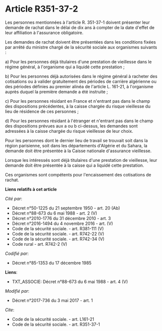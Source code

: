 # Article R351-37-2

Les personnes mentionnées à l'article R. 351-37-1 doivent présenter leur demande de rachat dans le délai de dix ans à compter
de la date d'effet de leur affiliation à l'assurance obligatoire.

Les demandes de rachat doivent être présentées dans les conditions fixées par arrêté du ministre chargé de la sécurité
sociale aux organismes suivants :

a) Pour les personnes déjà titulaires d'une prestation de vieillesse dans le régime général, à l'organisme qui a liquidé
cette prestation ;

b) Pour les personnes déjà autorisées dans le régime général à racheter des cotisations ou à valider gratuitement des
périodes de carrière algérienne ou des périodes définies au premier alinéa de l'article L. 161-21, à l'organisme auprès
duquel la première demande a été instruite ;

c) Pour les personnes résidant en France et n'entrant pas dans le champ des dispositions précédentes, à la caisse chargée du
risque vieillesse du lieu de résidence de ces personnes ;

d) Pour les personnes résidant à l'étranger et n'entrant pas dans le champ des dispositions prévues aux a ou b ci-dessus, les
demandes sont adressées à la caisse chargée du risque vieillesse de leur choix.

Pour les personnes dont le dernier lieu de travail se trouvait soit dans la région parisienne, soit dans les départements
d'Algérie et du Sahara, la demande doit être présentée à la Caisse nationale d'assurance vieillesse.

Lorsque les intéressés sont déjà titulaires d'une prestation de vieillesse, leur demande doit être présentée à la caisse qui
a liquidé cette prestation.

Ces organismes sont compétents pour l'encaissement des cotisations de rachat.

**Liens relatifs à cet article**

_Cité par_:

  - Décret n°50-1225 du 21 septembre 1950 - art. 20 (Ab)
  - Décret n°88-673 du 6 mai 1988 - art. 2 (V)
  - Décret n°2010-1776 du 31 décembre 2010 - art. 3
  - Décret n°2016-1494 du 4 novembre 2016 - art. (V)
  - Code de la sécurité sociale. - art. R381-111 (V)
  - Code de la sécurité sociale. - art. R742-22 (V)
  - Code de la sécurité sociale. - art. R742-34 (V)
  - Code rural - art. R742-2 (V)

_Codifié par_:

  - Décret n°85-1353 du 17 décembre 1985

**Liens**:

  - TXT_ASSOCIE: Décret n°88-673 du 6 mai 1988 - art. 4 (V)

_Modifié par_:

  - Décret n°2017-736 du 3 mai 2017 - art. 1

_Cite_:

  - Code de la sécurité sociale. - art. L161-21
  - Code de la sécurité sociale. - art. R351-37-1
